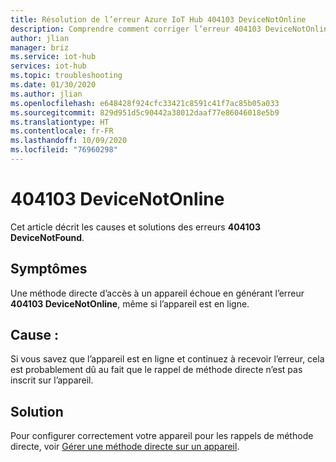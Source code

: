 ```yaml
---
title: Résolution de l’erreur Azure IoT Hub 404103 DeviceNotOnline
description: Comprendre comment corriger l’erreur 404103 DeviceNotOnline
author: jlian
manager: briz
ms.service: iot-hub
services: iot-hub
ms.topic: troubleshooting
ms.date: 01/30/2020
ms.author: jlian
ms.openlocfilehash: e648428f924cfc33421c8591c41f7ac85b05a033
ms.sourcegitcommit: 829d951d5c90442a38012daaf77e86046018e5b9
ms.translationtype: HT
ms.contentlocale: fr-FR
ms.lasthandoff: 10/09/2020
ms.locfileid: "76960298"
---
```

# <a name="404103-devicenotonline"></a>404103 DeviceNotOnline

Cet article décrit les causes et solutions des erreurs **404103 DeviceNotFound**.

## <a name="symptoms"></a>Symptômes

Une méthode directe d’accès à un appareil échoue en générant l’erreur **404103 DeviceNotOnline**, même si l’appareil est en ligne. 

## <a name="cause"></a>Cause :

Si vous savez que l’appareil est en ligne et continuez à recevoir l’erreur, cela est probablement dû au fait que le rappel de méthode directe n’est pas inscrit sur l’appareil.

## <a name="solution"></a>Solution

Pour configurer correctement votre appareil pour les rappels de méthode directe, voir [Gérer une méthode directe sur un appareil](iot-hub-devguide-direct-methods.md#handle-a-direct-method-on-a-device).